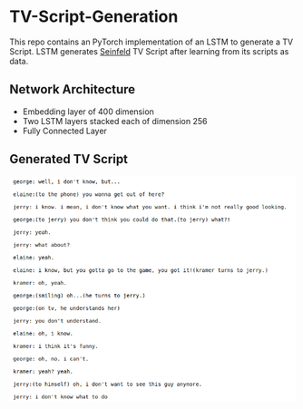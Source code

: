 # TV-Script-Generation
This repo contains an PyTorch implementation of an LSTM to generate a TV Script.
LSTM generates [Seinfeld](https://en.wikipedia.org/wiki/Seinfeld) TV Script after learning from its scripts as data.

## Network Architecture
  - Embedding layer of 400 dimension
  - Two LSTM layers stacked each of dimension 256
  - Fully Connected Layer
  
## Generated TV Script
<img src="script.png"/>
